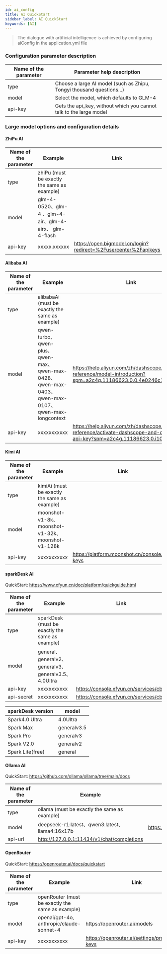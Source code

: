 ```yaml
---
id: ai_config
title: AI QuickStart  
sidebar_label: AI QuickStart
keywords: [AI]
---
```


> The dialogue with artificial intelligence is achieved by configuring aiConfig in the application.yml file

### Configuration parameter description

| Name of the parameter |                      Parameter help description                       |
|-----------------------|-----------------------------------------------------------------------|
| type                  | Choose a large AI model (such as Zhipu, Tongyi thousand questions...) |
| model                 | Select the model, which defaults to GLM-4                             |
| api-key               | Gets the api_key, without which you cannot talk to the large model    |

### Large model options and configuration details

#### ZhiPu AI

| Name of the parameter |                       Example                       |                              Link                               |
|-----------------------|-----------------------------------------------------|-----------------------------------------------------------------|
| type                  | zhiPu (must be exactly the same as example)         |                                                                 |
| model                 | glm-4-0520、glm-4 、glm-4-air、glm-4-airx、 glm-4-flash |                                                                 |
| api-key               | xxxxx.xxxxxx                                        | <https://open.bigmodel.cn/login?redirect=%2Fusercenter%2Fapikeys> |

#### Alibaba AI

| Name of the parameter |                                           Example                                            |                                                            Link                                                            |
|-----------------------|----------------------------------------------------------------------------------------------|----------------------------------------------------------------------------------------------------------------------------|
| type                  | alibabaAi (must be exactly the same as example)                                              |                                                                                                                            |
| model                 | qwen-turbo、qwen-plus、qwen-max、qwen-max-0428、qwen-max-0403、qwen-max-0107、qwen-max-longcontext | <https://help.aliyun.com/zh/dashscope/developer-reference/model-introduction?spm=a2c4g.11186623.0.0.4e0246c1RQFKMH>          |
| api-key               | xxxxxxxxxxx                                                                                  | <https://help.aliyun.com/zh/dashscope/developer-reference/activate-dashscope-and-create-an-api-key?spm=a2c4g.11186623.0.i10> |

#### Kimi AI

| Name of the parameter |                     Example                     |                     Link                      |
|-----------------------|-------------------------------------------------|-----------------------------------------------|
| type                  | kimiAi (must be exactly the same as example)    |                                               |
| model                 | moonshot-v1-8k、moonshot-v1-32k、moonshot-v1-128k |                                               |
| api-key               | xxxxxxxxxxx                                     | <https://platform.moonshot.cn/console/api-keys> |

#### sparkDesk AI

QuickStart: <https://www.xfyun.cn/doc/platform/quickguide.html>

| Name of the parameter |                     Example                      |                 Link                  |
|-----------------------|--------------------------------------------------|---------------------------------------|
| type                  | sparkDesk (must be exactly the same as example)  |                                       |
| model                 | general、generalv2、generalv3、generalv3.5、4.0Ultra |                                       |
| api-key               | xxxxxxxxxxx                                      | <https://console.xfyun.cn/services/cbm> |
| api-secret            | xxxxxxxxxxx                                      | <https://console.xfyun.cn/services/cbm> |

| sparkDesk version |    model    |
|-------------------|-------------|
| Spark4.0 Ultra    | 4.0Ultra    |
| Spark Max         | generalv3.5 |
| Spark Pro         | generalv3   |
| Spark V2.0        | generalv2   |
| Spark Lite(free)  | general     |

#### Ollama AI

QuickStart: <https://github.com/ollama/ollama/tree/main/docs>

| Name of the parameter | Example                                         | Link                          |
|-----------------------|-------------------------------------------------|-------------------------------|
| type                  | ollama (must be exactly the same as example)    |                               |
| model                 | deepseek-r1:latest、qwen3:latest、llama4:16x17b   | <https://ollama.com/search>   |
| api-url               | <http://127.0.0.1:11434/v1/chat/completions>    |                               |

#### OpenRouter

QuickStart: <https://openrouter.ai/docs/quickstart>

| Name of the parameter | Example                                        | Link                                    |
|-----------------------|------------------------------------------------|-----------------------------------------|
| type                  | openRouter (must be exactly the same as example) |                                       |
| model                 | openai/gpt-4o, anthropic/claude-sonnet-4       | <https://openrouter.ai/models>          |
| api-key               | xxxxxxxxxxx                                    | <https://openrouter.ai/settings/provisioning-keys> |
